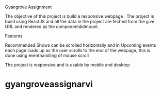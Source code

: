 Gyangrove Assignment

The objective of this project is build a responsive webpage . The project is build using ReactJS and all the data in the project are feched from the give URL and rendered as the componentdidmount.

Features

Recommended Shows can be scrolled horizontally and in Upcoming events each page loads up as the user scrolls to the end of the webpage, this is done using eventhandling of mouse scroll

The project is responsive and is usable by mobile and desktop
# gyangroveassignarvi
